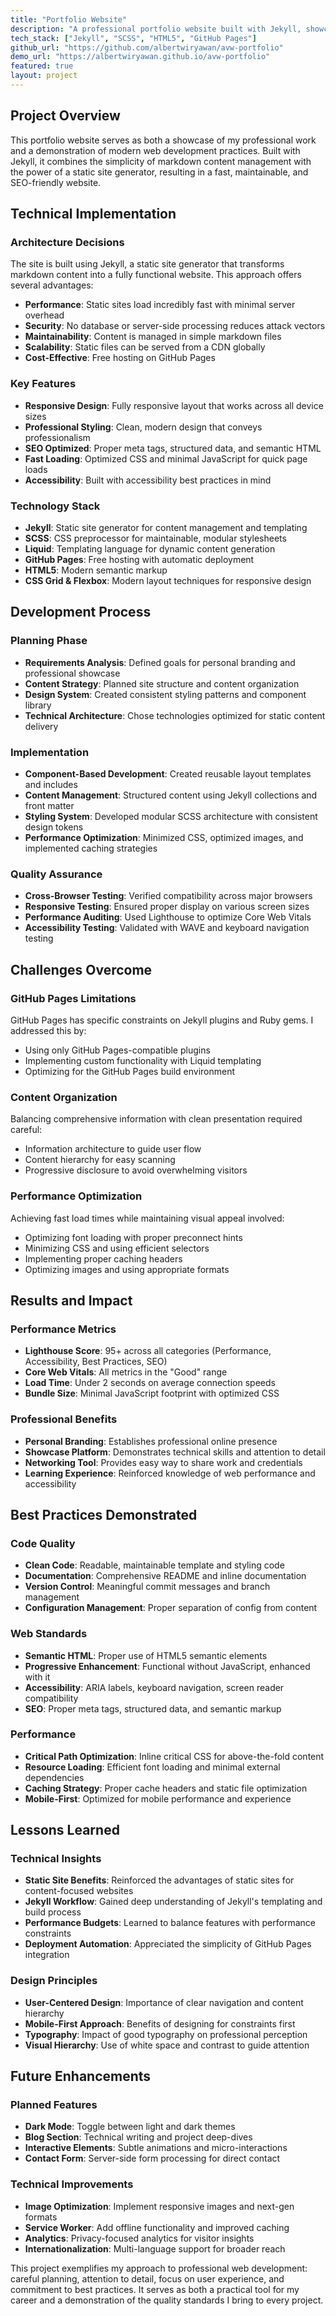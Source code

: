 ```yaml
---
title: "Portfolio Website"
description: "A professional portfolio website built with Jekyll, showcasing development best practices and clean design"
tech_stack: ["Jekyll", "SCSS", "HTML5", "GitHub Pages"]
github_url: "https://github.com/albertwiryawan/avw-portfolio"
demo_url: "https://albertwiryawan.github.io/avw-portfolio"
featured: true
layout: project
---
```


## Project Overview

This portfolio website serves as both a showcase of my professional work and a demonstration of modern web development practices. Built with Jekyll, it combines the simplicity of markdown content management with the power of a static site generator, resulting in a fast, maintainable, and SEO-friendly website.

## Technical Implementation

### Architecture Decisions
The site is built using Jekyll, a static site generator that transforms markdown content into a fully functional website. This approach offers several advantages:

- **Performance**: Static sites load incredibly fast with minimal server overhead
- **Security**: No database or server-side processing reduces attack vectors
- **Maintainability**: Content is managed in simple markdown files
- **Scalability**: Static files can be served from a CDN globally
- **Cost-Effective**: Free hosting on GitHub Pages

### Key Features
- **Responsive Design**: Fully responsive layout that works across all device sizes
- **Professional Styling**: Clean, modern design that conveys professionalism
- **SEO Optimized**: Proper meta tags, structured data, and semantic HTML
- **Fast Loading**: Optimized CSS and minimal JavaScript for quick page loads
- **Accessibility**: Built with accessibility best practices in mind

### Technology Stack
- **Jekyll**: Static site generator for content management and templating
- **SCSS**: CSS preprocessor for maintainable, modular stylesheets  
- **Liquid**: Templating language for dynamic content generation
- **GitHub Pages**: Free hosting with automatic deployment
- **HTML5**: Modern semantic markup
- **CSS Grid & Flexbox**: Modern layout techniques for responsive design

## Development Process

### Planning Phase
- **Requirements Analysis**: Defined goals for personal branding and professional showcase
- **Content Strategy**: Planned site structure and content organization
- **Design System**: Created consistent styling patterns and component library
- **Technical Architecture**: Chose technologies optimized for static content delivery

### Implementation
- **Component-Based Development**: Created reusable layout templates and includes
- **Content Management**: Structured content using Jekyll collections and front matter
- **Styling System**: Developed modular SCSS architecture with consistent design tokens
- **Performance Optimization**: Minimized CSS, optimized images, and implemented caching strategies

### Quality Assurance
- **Cross-Browser Testing**: Verified compatibility across major browsers
- **Responsive Testing**: Ensured proper display on various screen sizes  
- **Performance Auditing**: Used Lighthouse to optimize Core Web Vitals
- **Accessibility Testing**: Validated with WAVE and keyboard navigation testing

## Challenges Overcome

### GitHub Pages Limitations
GitHub Pages has specific constraints on Jekyll plugins and Ruby gems. I addressed this by:
- Using only GitHub Pages-compatible plugins
- Implementing custom functionality with Liquid templating
- Optimizing for the GitHub Pages build environment

### Content Organization
Balancing comprehensive information with clean presentation required careful:
- Information architecture to guide user flow
- Content hierarchy for easy scanning
- Progressive disclosure to avoid overwhelming visitors

### Performance Optimization
Achieving fast load times while maintaining visual appeal involved:
- Optimizing font loading with proper preconnect hints
- Minimizing CSS and using efficient selectors
- Implementing proper caching headers
- Optimizing images and using appropriate formats

## Results and Impact

### Performance Metrics
- **Lighthouse Score**: 95+ across all categories (Performance, Accessibility, Best Practices, SEO)
- **Core Web Vitals**: All metrics in the "Good" range
- **Load Time**: Under 2 seconds on average connection speeds
- **Bundle Size**: Minimal JavaScript footprint with optimized CSS

### Professional Benefits
- **Personal Branding**: Establishes professional online presence
- **Showcase Platform**: Demonstrates technical skills and attention to detail
- **Networking Tool**: Provides easy way to share work and credentials
- **Learning Experience**: Reinforced knowledge of web performance and accessibility

## Best Practices Demonstrated

### Code Quality
- **Clean Code**: Readable, maintainable template and styling code
- **Documentation**: Comprehensive README and inline documentation
- **Version Control**: Meaningful commit messages and branch management
- **Configuration Management**: Proper separation of config from content

### Web Standards
- **Semantic HTML**: Proper use of HTML5 semantic elements
- **Progressive Enhancement**: Functional without JavaScript, enhanced with it
- **Accessibility**: ARIA labels, keyboard navigation, screen reader compatibility
- **SEO**: Proper meta tags, structured data, and semantic markup

### Performance
- **Critical Path Optimization**: Inline critical CSS for above-the-fold content
- **Resource Loading**: Efficient font loading and minimal external dependencies
- **Caching Strategy**: Proper cache headers and static file optimization
- **Mobile-First**: Optimized for mobile performance and experience

## Lessons Learned

### Technical Insights
- **Static Site Benefits**: Reinforced the advantages of static sites for content-focused websites
- **Jekyll Workflow**: Gained deep understanding of Jekyll's templating and build process
- **Performance Budgets**: Learned to balance features with performance constraints
- **Deployment Automation**: Appreciated the simplicity of GitHub Pages integration

### Design Principles
- **User-Centered Design**: Importance of clear navigation and content hierarchy
- **Mobile-First Approach**: Benefits of designing for constraints first
- **Typography**: Impact of good typography on professional perception
- **Visual Hierarchy**: Use of white space and contrast to guide attention

## Future Enhancements

### Planned Features
- **Dark Mode**: Toggle between light and dark themes
- **Blog Section**: Technical writing and project deep-dives
- **Interactive Elements**: Subtle animations and micro-interactions
- **Contact Form**: Server-side form processing for direct contact

### Technical Improvements
- **Image Optimization**: Implement responsive images and next-gen formats
- **Service Worker**: Add offline functionality and improved caching
- **Analytics**: Privacy-focused analytics for visitor insights
- **Internationalization**: Multi-language support for broader reach

This project exemplifies my approach to professional web development: careful planning, attention to detail, focus on user experience, and commitment to best practices. It serves as both a practical tool for my career and a demonstration of the quality standards I bring to every project.